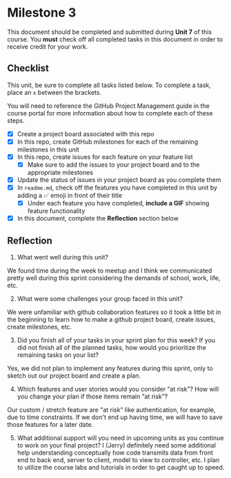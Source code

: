 # Milestone 3

This document should be completed and submitted during **Unit 7** of this course. You **must** check off all completed tasks in this document in order to receive credit for your work.

## Checklist

This unit, be sure to complete all tasks listed below. To complete a task, place an `x` between the brackets.

You will need to reference the GitHub Project Management guide in the course portal for more information about how to complete each of these steps.

- [x] Create a project board associated with this repo
- [x] In this repo, create GitHub milestones for each of the remaining milestones in this unit
- [x] In this repo, create issues for each feature on your feature list
  - [x] Make sure to add the issues to your project board and to the appropriate milestones
- [x] Update the status of issues in your project board as you complete them
- [x] In `readme.md`, check off the features you have completed in this unit by adding a ✅ emoji in front of their title
  - [x] Under each feature you have completed, **include a GIF** showing feature functionality
- [x] In this document, complete the **Reflection** section below

## Reflection

1. What went well during this unit?

We found time during the week to meetup and I think we communicated pretty well during this sprint considering the demands of school, work, life, etc.

2. What were some challenges your group faced in this unit?

We were unfamiliar with github collaboration features so it took a little bit in the beginning to learn how to make a github project board, create issues, create milestones, etc.

3. Did you finish all of your tasks in your sprint plan for this week? If you did not finish all of the planned tasks, how would you prioritize the remaining tasks on your list?

Yes, we did not plan to implement any features during this sprint, only to sketch out our project board and create a plan.

4. Which features and user stories would you consider “at risk”? How will you change your plan if those items remain “at risk”?

Our custom / stretch feature are "at risk" like authentication, for example, due to time constraints. If we don't end up having time, we will have to save those features for a later date.

5. What additional support will you need in upcoming units as you continue to work on your final project?
I (Jerry) definitely need some additional help understanding conceptually how code transmits data from front end to back end, server to client, model to view to controller, etc. I plan to utilize the course labs and tutorials in order to get caught up to speed.